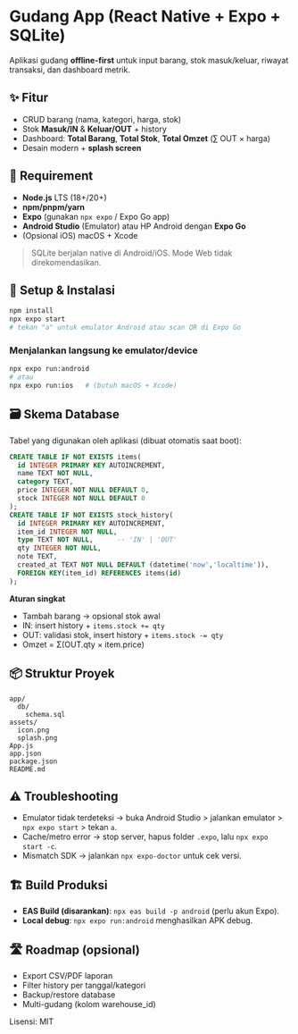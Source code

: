 # Gudang App (React Native + Expo + SQLite)

Aplikasi gudang **offline-first** untuk input barang, stok masuk/keluar, riwayat transaksi, dan dashboard metrik.

## ✨ Fitur
- CRUD barang (nama, kategori, harga, stok)
- Stok **Masuk/IN** & **Keluar/OUT** + history
- Dashboard: **Total Barang**, **Total Stok**, **Total Omzet** (∑ OUT × harga)
- Desain modern + **splash screen**

## 🧰 Requirement
- **Node.js** LTS (18+/20+)
- **npm/pnpm/yarn**
- **Expo** (gunakan `npx expo` / Expo Go app)
- **Android Studio** (Emulator) atau HP Android dengan **Expo Go**
- (Opsional iOS) macOS + Xcode

> SQLite berjalan native di Android/iOS. Mode Web tidak direkomendasikan.

## 🚀 Setup & Instalasi
```bash
npm install
npx expo start
# tekan "a" untuk emulator Android atau scan QR di Expo Go
```

### Menjalankan langsung ke emulator/device
```bash
npx expo run:android
# atau
npx expo run:ios   # (butuh macOS + Xcode)
```

## 🗃️ Skema Database
Tabel yang digunakan oleh aplikasi (dibuat otomatis saat boot):
```sql
CREATE TABLE IF NOT EXISTS items(
  id INTEGER PRIMARY KEY AUTOINCREMENT,
  name TEXT NOT NULL,
  category TEXT,
  price INTEGER NOT NULL DEFAULT 0,
  stock INTEGER NOT NULL DEFAULT 0
);
CREATE TABLE IF NOT EXISTS stock_history(
  id INTEGER PRIMARY KEY AUTOINCREMENT,
  item_id INTEGER NOT NULL,
  type TEXT NOT NULL,      -- 'IN' | 'OUT'
  qty INTEGER NOT NULL,
  note TEXT,
  created_at TEXT NOT NULL DEFAULT (datetime('now','localtime')),
  FOREIGN KEY(item_id) REFERENCES items(id)
);
```

**Aturan singkat**
- Tambah barang → opsional stok awal
- IN: insert history + `items.stock += qty`
- OUT: validasi stok, insert history + `items.stock -= qty`
- Omzet = Σ(OUT.qty × item.price)

## 📦 Struktur Proyek
```
app/
  db/
    schema.sql
assets/
  icon.png
  splash.png
App.js
app.json
package.json
README.md
```

## ⚠️ Troubleshooting
- Emulator tidak terdeteksi → buka Android Studio > jalankan emulator > `npx expo start` > tekan `a`.
- Cache/metro error → stop server, hapus folder `.expo`, lalu `npx expo start -c`.
- Mismatch SDK → jalankan `npx expo-doctor` untuk cek versi.

## 🏗️ Build Produksi
- **EAS Build (disarankan)**: `npx eas build -p android` (perlu akun Expo).
- **Local debug**: `npx expo run:android` menghasilkan APK debug.

## 🛣️ Roadmap (opsional)
- Export CSV/PDF laporan
- Filter history per tanggal/kategori
- Backup/restore database
- Multi-gudang (kolom warehouse_id)

Lisensi: MIT
